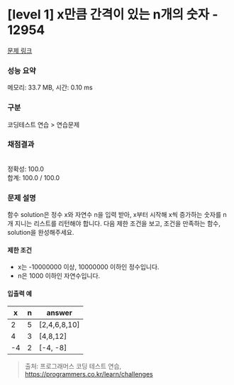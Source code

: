 # [level 1] x만큼 간격이 있는 n개의 숫자 - 12954 

[문제 링크](https://school.programmers.co.kr/learn/courses/30/lessons/12954) 

### 성능 요약

메모리: 33.7 MB, 시간: 0.10 ms

### 구분

코딩테스트 연습 > 연습문제

### 채점결과

<br/>정확성: 100.0<br/>합계: 100.0 / 100.0

### 문제 설명

<p style="user-select: auto;">함수 solution은 정수 x와 자연수 n을 입력 받아, x부터 시작해 x씩 증가하는 숫자를 n개 지니는 리스트를 리턴해야 합니다. 다음 제한 조건을 보고, 조건을 만족하는 함수, solution을 완성해주세요.</p>

<h4 style="user-select: auto;">제한 조건</h4>

<ul style="user-select: auto;">
<li style="user-select: auto;">x는 -10000000 이상, 10000000 이하인 정수입니다.</li>
<li style="user-select: auto;">n은 1000 이하인 자연수입니다.</li>
</ul>

<h4 style="user-select: auto;">입출력 예</h4>
<table class="table" style="user-select: auto;">
        <thead style="user-select: auto;"><tr style="user-select: auto;">
<th style="user-select: auto;">x</th>
<th style="user-select: auto;">n</th>
<th style="user-select: auto;">answer</th>
</tr>
</thead>
        <tbody style="user-select: auto;"><tr style="user-select: auto;">
<td style="user-select: auto;">2</td>
<td style="user-select: auto;">5</td>
<td style="user-select: auto;">[2,4,6,8,10]</td>
</tr>
<tr style="user-select: auto;">
<td style="user-select: auto;">4</td>
<td style="user-select: auto;">3</td>
<td style="user-select: auto;">[4,8,12]</td>
</tr>
<tr style="user-select: auto;">
<td style="user-select: auto;">-4</td>
<td style="user-select: auto;">2</td>
<td style="user-select: auto;">[-4, -8]</td>
</tr>
</tbody>
      </table>

> 출처: 프로그래머스 코딩 테스트 연습, https://programmers.co.kr/learn/challenges